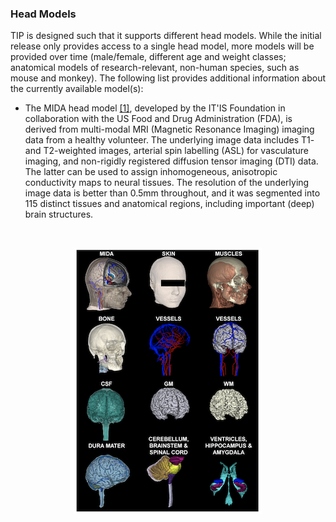 ### Head Models

TIP is designed such that it supports different head models. While the initial release only provides access to a single head model, more models will be provided over time (male/female, different age and weight classes; anatomical models of research-relevant, non-human species, such as mouse and monkey). The following list provides additional information about the currently available model(s):

* The MIDA head model [[1]](/docs/background/references.md), developed by the IT'IS Foundation in collaboration with the US Food and Drug Administration (FDA), is derived from multi-modal MRI (Magnetic Resonance Imaging) imaging data from a healthy volunteer.  The underlying image data includes T1- and T2-weighted images, arterial spin labelling (ASL) for vasculature imaging, and non-rigidly registered diffusion tensor imaging (DTI) data. The latter can be used to assign inhomogeneous, anisotropic conductivity maps to neural tissues. The resolution of the underlying image data is better than 0.5mm throughout, and it was segmented into 115 distinct tissues and anatomical regions, including important (deep) brain structures.

<br>
<p align="center">
  <img width="300" height="426" src="_media/methods/MIDAHead.png">
</p>
